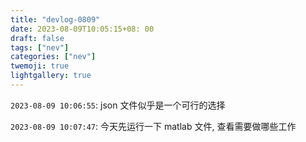 ```yaml
---
title: "devlog-0809"
date: 2023-08-09T10:05:15+08: 00
draft: false
tags: ["nev"]
categories: ["nev"]
twemoji: true
lightgallery: true
---
```


`2023-08-09 10:06:55`: json 文件似乎是一个可行的选择

`2023-08-09 10:07:47`: 今天先运行一下 matlab 文件, 查看需要做哪些工作


